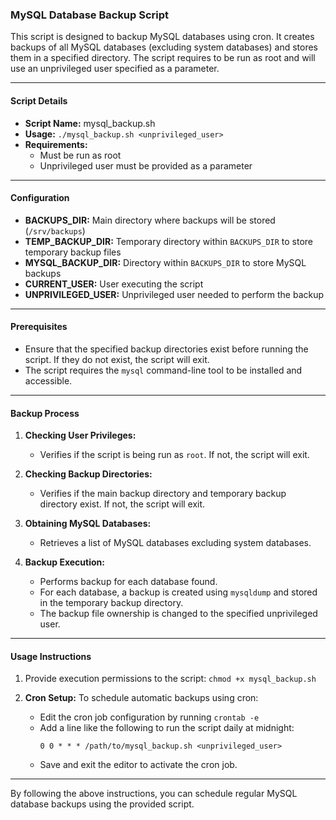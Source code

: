 ### MySQL Database Backup Script

This script is designed to backup MySQL databases using cron. It creates backups of all MySQL databases (excluding system databases) and stores them in a specified directory. The script requires to be run as root and will use an unprivileged user specified as a parameter.

---

#### Script Details
- **Script Name:** mysql_backup.sh
- **Usage:** `./mysql_backup.sh <unprivileged_user>`
- **Requirements:** 
  - Must be run as root
  - Unprivileged user must be provided as a parameter

---

#### Configuration
- **BACKUPS_DIR:** Main directory where backups will be stored (`/srv/backups`)
- **TEMP_BACKUP_DIR:** Temporary directory within `BACKUPS_DIR` to store temporary backup files
- **MYSQL_BACKUP_DIR:** Directory within `BACKUPS_DIR` to store MySQL backups
- **CURRENT_USER:** User executing the script
- **UNPRIVILEGED_USER:** Unprivileged user needed to perform the backup

---

#### Prerequisites
- Ensure that the specified backup directories exist before running the script. If they do not exist, the script will exit.
- The script requires the `mysql` command-line tool to be installed and accessible.

---

#### Backup Process
1. **Checking User Privileges:**
   - Verifies if the script is being run as `root`. If not, the script will exit.

2. **Checking Backup Directories:**
   - Verifies if the main backup directory and temporary backup directory exist. If not, the script will exit.

3. **Obtaining MySQL Databases:**
   - Retrieves a list of MySQL databases excluding system databases.

4. **Backup Execution:**
   - Performs backup for each database found.
   - For each database, a backup is created using `mysqldump` and stored in the temporary backup directory.
   - The backup file ownership is changed to the specified unprivileged user.

---

#### Usage Instructions
1. Provide execution permissions to the script: `chmod +x mysql_backup.sh`
   
2. **Cron Setup:**
   To schedule automatic backups using cron:
   - Edit the cron job configuration by running `crontab -e`
   - Add a line like the following to run the script daily at midnight:
     ```
     0 0 * * * /path/to/mysql_backup.sh <unprivileged_user>
     ```
   - Save and exit the editor to activate the cron job.

---

By following the above instructions, you can schedule regular MySQL database backups using the provided script.
